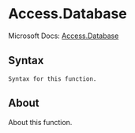 ---
---

# Access.Database

Microsoft Docs: [Access.Database](https://docs.microsoft.com/en-us/powerquery-m/access-database)

## Syntax

```
Syntax for this function.
```

## About

About this function.

